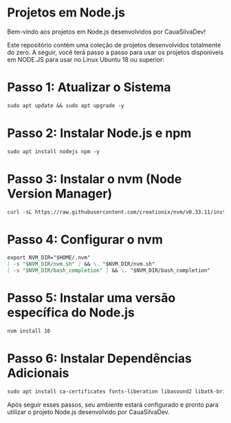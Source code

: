 # Projetos em Node.js

Bem-vindo aos projetos em Node.js desenvolvidos por CauaSilvaDev!

Este repositório contém uma coleção de projetos desenvolvidos totalmente do zero. A seguir, você terá passo a passo para usar os projetos disponiveis em NODE.JS para usar no Linux Ubuntu 18 ou superior:

# Passo 1: Atualizar o Sistema

```markdown
sudo apt update && sudo apt upgrade -y
```

# Passo 2: Instalar Node.js e npm

```markdown
sudo apt install nodejs npm -y
```

# Passo 3: Instalar o nvm (Node Version Manager)

```markdown
curl -sL https://raw.githubusercontent.com/creationix/nvm/v0.33.11/install.sh | bash
```

# Passo 4: Configurar o nvm

```markdown
export NVM_DIR="$HOME/.nvm"
[ -s "$NVM_DIR/nvm.sh" ] && \. "$NVM_DIR/nvm.sh"
[ -s "$NVM_DIR/bash_completion" ] && \. "$NVM_DIR/bash_completion"
```

# Passo 5: Instalar uma versão específica do Node.js

```markdown
nvm install 16
```

# Passo 6: Instalar Dependências Adicionais

```markdown
sudo apt install ca-certificates fonts-liberation libasound2 libatk-bridge2.0-0 libatk1.0-0 libc6 libcairo2 libcups2 libdbus-1-3 libexpat1 libfontconfig1 libgbm1 libgcc1 libglib2.0-0 libgtk-3-0 libnspr4 libnss3 libpango-1.0-0 libpangocairo-1.0-0 libstdc++6 libx11-6 libx11-xcb1 libxcb1 libxcomposite1 libxcursor1 libxdamage1 libxext6 libxfixes3 libxi6 libxrandr2 libxrender1 libxss1 libxtst6 lsb-release -y
```

Após seguir esses passos, seu ambiente estará configurado e pronto para utilizar o projeto Node.js desenvolvido por CauaSilvaDev.
